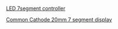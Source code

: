 


[LED 7segment controller](pdfs/COM-09622-MAX7219-MAX7221.pdf)

[Common Cathode 20mm 7 segment display](pdfs/1LEDREDCC.pdf)